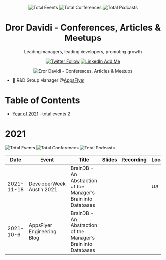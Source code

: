 <div align='center'><p><img src="https://img.shields.io/badge/total-2-blue?style=flat-square" alt="Total Events">  <img src="https://img.shields.io/badge/conferences-1-red?style=flat-square" alt="Total Conferences">   <img src="https://img.shields.io/badge/articles-1-green?style=flat-square" alt="Total Podcasts"></p>
</div>
  <p align='center'><h1 align='center'>Dror Davidi - Conferences, Articles & Meetups</h1>
<p align='center'>Leading managers, leading developers, promoting growth</p></p><p align='center'><a href='SparrowGene'><img alt='Twitter Follow' src='https://img.shields.io/twitter/follow/SparrowGene?style=social'></a> <a href='https://www.linkedin.com/in/drordavidi'><img alt='LinkedIn Add Me' src='https://img.shields.io/badge/-Add&nbsp;Me&nbsp;on&nbsp;LinkedIn-blue?style=flat-square&logo=Linkedin&logoColor=white'></a></p><p align='center'><img src='https://media-exp1.licdn.com/dms/image/C4D22AQHJHF6GE1p1Hg/feedshare-shrink_2048_1536/0/1636312678927?e=1640822400&v=beta&t=zVhEyYD37u5N3uyXY4RcTPN9l6sZmbUF5one2WJ2kYQ' alt='Dror Davidi - Conferences, Articles & Meetups' /></p>

 - 🚀  R&D Group Manager @[AppsFlyer](https://www.appsflyer.com/)


# Table of Contents


 - [Year of 2021](#2021) - total events 2

# 2021


![Total Events](https://img.shields.io/badge/total-2-blue?style=flat-square)  ![Total Conferences](https://img.shields.io/badge/conferences-1-red?style=flat-square)   ![Total Podcasts](https://img.shields.io/badge/articles-1-green?style=flat-square)


| Date | Event | Title | Slides | Recording | Location | Language |
| ---- | ----- | ----- | ------ | --------- | -------- | -------- |
| 2021-11-18 | DeveloperWeek Austin 2021 | BrainDB - An Abstraction of the Manager’s Brain into Databases |  |  | US | English |
| 2021-10-6 | AppsFlyer Engineering Blog | BrainDB - An Abstraction of the Manager’s Brain into Databases |  |  |  | English |




